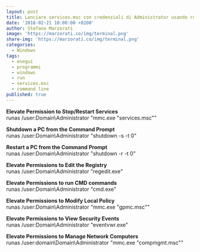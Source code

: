 ```yaml
---
layout: post
title: Lanciare services.msc con credenziali di Administrator usando runas
date: '2018-02-21 10:00:00 +0200'
author: Stefano Marzorati
image: 'https://marzorati.co/img/terminal.png'
share-img: 'https://marzorati.co/img/terminal.png'
categories:
  - Windows
tags:
  - esegui
  - programmi
  - windows
  - run
  - services.msc
  - command line
published: true
---
```

**Elevate Permission to Stop/Restart Services**   
	runas /user:Domain\Administrator "mmc.exe \"services.msc\""

**Shutdown a PC from the Command Prompt**   
	runas /user:Domain\Administrator "shutdown -s -t 0"

**Restart a PC from the Command Prompt**   
	runas /user:Domain\Administrator "shutdown -r -t 0"

**Elevate Permissions to Edit the Registry**   
	runas /user:Domain\Administrator "regedit.exe"

**Elevate Permissions to run CMD commands**   
	runas /user:Domain\Administrator "cmd.exe"

**Elevate Permissions to Modify Local Policy**   
	runas /user:Domain\Administrator "mmc.exe \"gpmc.msc\""

**Elevate Permissions to View Security Events**   
	runas /user:Domain\Administrator "eventvwr.exe"

**Elevate Permissions to Manage Network Computers**   
	runas /user:domain\Domain\Administrator "mmc.exe \"compmgmt.msc\""
